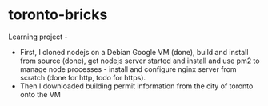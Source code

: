# toronto-bricks

Learning project - 

- First, I cloned nodejs on a Debian Google VM (done), build and install from source (done), get nodejs server started and install and use pm2 to manage node processes - install and configure nginx server from scratch (done for http, todo for https). 
- Then I downloaded building permit information from the city of toronto onto the VM
